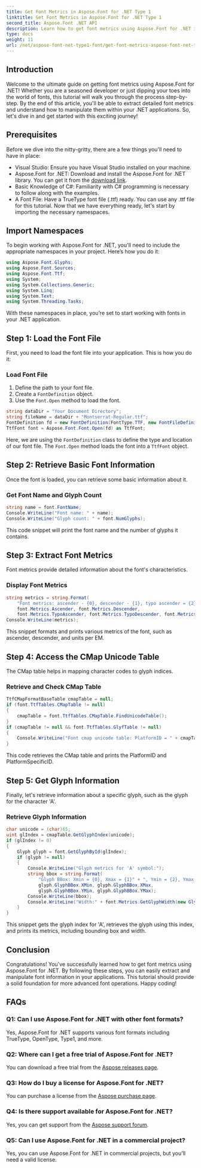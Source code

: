 ```yaml
---
title: Get Font Metrics in Aspose.Font for .NET Type 1
linktitle: Get Font Metrics in Aspose.Font for .NET Type 1
second_title: Aspose.Font .NET API
description: Learn how to get font metrics using Aspose.Font for .NET in this comprehensive, step-by-step tutorial. Perfect for developers at any level!
type: docs
weight: 11
url: /net/aspose-font-net-type1-font/get-font-metrics-aspose-font-net-type1/
---
```

## Introduction
Welcome to the ultimate guide on getting font metrics using Aspose.Font for .NET! Whether you are a seasoned developer or just dipping your toes into the world of fonts, this tutorial will walk you through the process step-by-step. By the end of this article, you'll be able to extract detailed font metrics and understand how to manipulate them within your .NET applications. So, let's dive in and get started with this exciting journey!
## Prerequisites
Before we dive into the nitty-gritty, there are a few things you'll need to have in place:
- Visual Studio: Ensure you have Visual Studio installed on your machine.
- Aspose.Font for .NET: Download and install the Aspose.Font for .NET library. You can get it from the [download link](https://releases.aspose.com/font/net/).
- Basic Knowledge of C#: Familiarity with C# programming is necessary to follow along with the examples.
- A Font File: Have a TrueType font file (.ttf) ready. You can use any .ttf file for this tutorial.
Now that we have everything ready, let's start by importing the necessary namespaces.
## Import Namespaces
To begin working with Aspose.Font for .NET, you'll need to include the appropriate namespaces in your project. Here’s how you do it:
```csharp
using Aspose.Font.Glyphs;
using Aspose.Font.Sources;
using Aspose.Font.Ttf;
using System;
using System.Collections.Generic;
using System.Linq;
using System.Text;
using System.Threading.Tasks;
```
With these namespaces in place, you’re set to start working with fonts in your .NET application.
## Step 1: Load the Font File
First, you need to load the font file into your application. This is how you do it:
### Load Font File
1. Define the path to your font file. 
2. Create a `FontDefinition` object.
3. Use the `Font.Open` method to load the font.
```csharp
string dataDir = "Your Document Directory";
string fileName = dataDir + "Montserrat-Regular.ttf";
FontDefinition fd = new FontDefinition(FontType.TTF, new FontFileDefinition("ttf", new FileSystemStreamSource(fileName)));
TtfFont font = Aspose.Font.Font.Open(fd) as TtfFont;
```
Here, we are using the `FontDefinition` class to define the type and location of our font file. The `Font.Open` method loads the font into a `TtfFont` object.
## Step 2: Retrieve Basic Font Information
Once the font is loaded, you can retrieve some basic information about it.
### Get Font Name and Glyph Count
```csharp
string name = font.FontName;
Console.WriteLine("Font name: " + name);
Console.WriteLine("Glyph count: " + font.NumGlyphs);
```
This code snippet will print the font name and the number of glyphs it contains.
## Step 3: Extract Font Metrics
Font metrics provide detailed information about the font's characteristics.
### Display Font Metrics
```csharp
string metrics = string.Format(
    "Font metrics: ascender - {0}, descender - {1}, typo ascender = {2}, typo descender = {3}, UnitsPerEm = {4}",
    font.Metrics.Ascender, font.Metrics.Descender,
    font.Metrics.TypoAscender, font.Metrics.TypoDescender, font.Metrics.UnitsPerEM);
Console.WriteLine(metrics);
```
This snippet formats and prints various metrics of the font, such as ascender, descender, and units per EM.
## Step 4: Access the CMap Unicode Table
The CMap table helps in mapping character codes to glyph indices.
### Retrieve and Check CMap Table
```csharp
TtfCMapFormatBaseTable cmapTable = null;
if (font.TtfTables.CMapTable != null)
{
    cmapTable = font.TtfTables.CMapTable.FindUnicodeTable();
}
if (cmapTable != null && font.TtfTables.GlyfTable != null)
{
    Console.WriteLine("Font cmap unicode table: PlatformID = " + cmapTable.PlatformId + ", PlatformSpecificID = " + cmapTable.PlatformSpecificId);
}
```
This code retrieves the CMap table and prints the PlatformID and PlatformSpecificID.
## Step 5: Get Glyph Information
Finally, let's retrieve information about a specific glyph, such as the glyph for the character 'A'.
### Retrieve Glyph Information
```csharp
char unicode = (char)65;
uint glIndex = cmapTable.GetGlyphIndex(unicode);
if (glIndex != 0)
{
    Glyph glyph = font.GetGlyphById(glIndex);
    if (glyph != null)
    {
        Console.WriteLine("Glyph metrics for 'A' symbol:");
        string bbox = string.Format(
            "Glyph BBox: Xmin = {0}, Xmax = {1}" + ", Ymin = {2}, Ymax = {3}",
            glyph.GlyphBBox.XMin, glyph.GlyphBBox.XMax,
            glyph.GlyphBBox.YMin, glyph.GlyphBBox.YMax);
        Console.WriteLine(bbox);
        Console.WriteLine("Width:" + font.Metrics.GetGlyphWidth(new GlyphUInt32Id(glIndex)));
    }
}
```
This snippet gets the glyph index for 'A', retrieves the glyph using this index, and prints its metrics, including bounding box and width.
## Conclusion
Congratulations! You've successfully learned how to get font metrics using Aspose.Font for .NET. By following these steps, you can easily extract and manipulate font information in your applications. This tutorial should provide a solid foundation for more advanced font operations. Happy coding!
## FAQs
### Q1: Can I use Aspose.Font for .NET with other font formats?
Yes, Aspose.Font for .NET supports various font formats including TrueType, OpenType, Type1, and more.
### Q2: Where can I get a free trial of Aspose.Font for .NET?
You can download a free trial from the [Aspose releases page](https://releases.aspose.com/).
### Q3: How do I buy a license for Aspose.Font for .NET?
You can purchase a license from the [Aspose purchase page](https://purchase.aspose.com/buy).
### Q4: Is there support available for Aspose.Font for .NET?
Yes, you can get support from the [Aspose support forum](https://forum.aspose.com/c/font/41).
### Q5: Can I use Aspose.Font for .NET in a commercial project?
Yes, you can use Aspose.Font for .NET in commercial projects, but you'll need a valid license.
